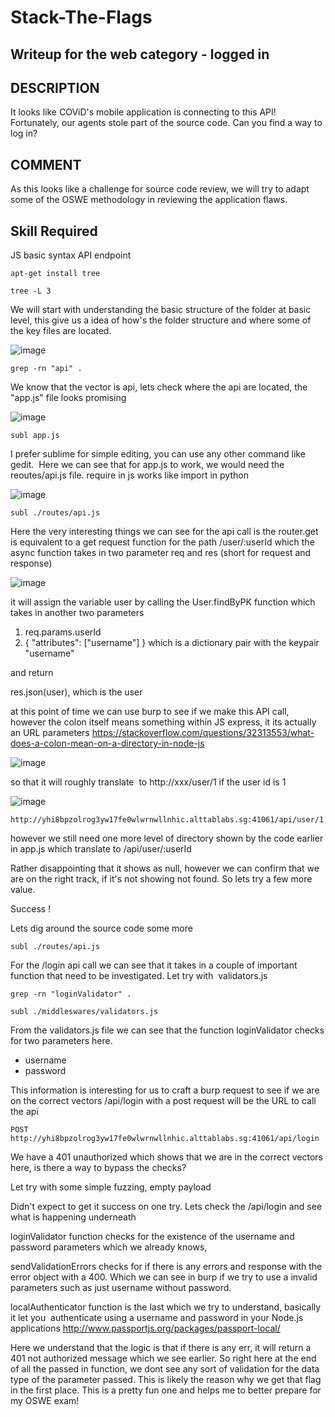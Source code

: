 # Stack-The-Flags
## Writeup for the web category - logged in 

## DESCRIPTION
It looks like COViD's mobile application is connecting to this API! Fortunately, our agents stole part of the source code. Can you find a way to log in?

## COMMENT
As this looks like a challenge for source code review, we will try to adapt some of the OSWE methodology in reviewing the application flaws. 

## Skill Required 
JS basic syntax
 API endpoint 

```
apt-get install tree
```

```
tree -L 3 
```

We will start with understanding the basic structure of the folder at basic level, this give us a idea of how's the folder structure and 
where some of the key files are located. 

![image](https://user-images.githubusercontent.com/32186957/101722233-bfd08380-3ae4-11eb-9a96-203aa0dabb55.png)


```
grep -rn "api" .
```

We know that the vector is api, lets check where the api are located, the "app.js" file looks promising

![image](https://user-images.githubusercontent.com/32186957/101722550-716fb480-3ae5-11eb-90f3-62c77d62ffa3.png)

```
subl app.js
```

I prefer sublime for simple editing, you can use any other command like gedit.  Here we can see that 
for app.js to work, we would need the reoutes/api.js file. require in js works like import in python

![image](https://user-images.githubusercontent.com/32186957/101722708-c7445c80-3ae5-11eb-9186-8bb1ce642f95.png)

```
subl ./routes/api.js
```

Here the very interesting things we can see for the api call is the router.get is equivalent to a get request function
for the path /user/:userId which the async function takes in two parameter req and res (short for request and response)

![image](https://user-images.githubusercontent.com/32186957/101722737-d62b0f00-3ae5-11eb-85cc-a27dac1380be.png)

it will assign the variable user by calling the User.findByPK function which takes in another two parameters 
1. req.params.userId
2. { "attributes": ["username"] } which is a dictionary pair with the keypair "username"

and return

res.json(user), which is the user 

 at this point of time we can use burp to see if we make this API call, however the colon itself means something within JS express, it its actually an URL parameters
https://stackoverflow.com/questions/32313553/what-does-a-colon-mean-on-a-directory-in-node-js

![image](https://user-images.githubusercontent.com/32186957/101723038-6ec18f00-3ae6-11eb-89a9-8f746068db72.png)

so that it will roughly translate  to http://xxx/user/1 if the user id is 1

![image](https://user-images.githubusercontent.com/32186957/101723071-8436b900-3ae6-11eb-8d3f-09e8feddba12.png)




```
http://yhi8bpzolrog3yw17fe0wlwrnwllnhic.alttablabs.sg:41061/api/user/1
```

however we still need one more level of directory shown by the code earlier in app.js
which translate to /api/user/:userId

Rather disappointing that it shows as null, however we can confirm that we are on the right track, if it's not showing not found. So lets try a few more value. 

Success !


Lets dig around the source code some more

```
subl ./routes/api.js
```

For the /login api call we can see that it takes in a couple of important function that need to be investigated. Let try with  validators.js


```
grep -rn "loginValidator" .
```



```
subl ./middleswares/validators.js
```

From the validators.js file we can see that the function loginValidator checks for two parameters here. 
- username
- password

This information is interesting for us to craft a burp request to see if we are on the correct vectors
/api/login with a post request will be the URL to call the api

```
POST 
http://yhi8bpzolrog3yw17fe0wlwrnwllnhic.alttablabs.sg:41061/api/login
```

We have a 401 unauthorized which shows that we are in the correct vectors here, is there a way to bypass the checks? 

Let try with some simple fuzzing,  empty payload 

Didn't expect to get it success on one try. Lets check the /api/login and see what is happening underneath


loginValidator function checks for the existence of the username and password parameters which we already knows, 

sendValidationErrors checks for if there is any errors and response with the error  object with a 400. Which we can see in burp if we 
try to use a invalid parameters such as just username without password. 



localAuthenticator function is the last which we try to understand, basically it let you  authenticate using a username and password in your Node.js applications
http://www.passportjs.org/packages/passport-local/

Here we understand that the logic is that if there is any err, it will return a 401 not authorized message which we see earlier. So right here at the end of all the 
passed in function, we dont see any sort of validation for the data type of the parameter passed. This is likely the reason why we get that flag in the first place.
This is a pretty fun one and helps me to better prepare for my OSWE exam! 



